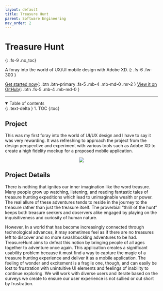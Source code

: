 ```yaml
---
layout: default
title: Treasure Hunt
parent: Software Engineering
nav_order: 2
---
```


# Treasure Hunt
{: .fs-9 .no_toc}

A foray into the world of UX/UI mobile design with Adobe XD.
{: .fs-6 .fw-300 }

[Get started now](#project){: .btn .btn-primary .fs-5 .mb-4 .mb-md-0 .mr-2 } [View it on GitHub](https://xd.adobe.com/view/f1135a4f-0b98-4ea5-44d5-d6030aaeb56c-8722/?fullscreen){: .btn .fs-5 .mb-4 .mb-md-0 }

---

<details open markdown="block">
  <summary>
    Table of contents
  </summary>
  {: .text-delta }
1. TOC
{:toc}
</details>

## Project

This was my first foray into the world of UI/UX design and I have to say it was very rewarding. It was refreshing to approach the project from the design perspective and experiment with various tools such as Adobe XD to create a high fidelity mockup for a proposed mobile application.

<p align="center"><img src="assets/treasure-hunt.png"></p>
  
## Project Details

There is nothing that ignites our inner imagination like the word treasure. Many people grow up watching, listening, and reading fantastic tales of treasure hunting expeditions which lead to unimaginable wealth or power. The real allure of these adventures tends to reside in the journey to the treasure rather than just the treasure itself. The proverbial “thrill of the hunt” keeps both treasure seekers and observers alike engaged by playing on the inquisitiveness and curiosity of human nature.

However, In a world that has become increasingly connected through technological advances, it may sometimes feel as if there are no treasures left to discover and no more swashbuckling adventures to be had. TreasureHunt aims to defeat this notion by bringing people of all ages together to adventure once again. This application creates a significant usability problem because it must find a way to capture the magic of a treasure hunting experience and deliver it as a mobile application. The feeling of wonder and excitement is a fragile one, though, and can easily be lost to frustration with unintuitive UI elements and feelings of inability to continue exploring. We will work with diverse users and iterate based on the surveys we create to ensure our user experience is not sullied or cut short by frustration.